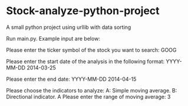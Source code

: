 # Stock-analyze-python-project
A small python project using urllib with data sorting

Run main.py. 
Example input are below:

Please enter the ticker symbol of the stock you want to search: GOOG

Please enter the start date of the analysis in the following format:
YYYY-MM-DD
2014-03-25

Please enter the end date:
YYYY-MM-DD
2014-04-15

Please choose the indicators to analyze:
A: Simple moving average.
B: Directional indicator.
A
Please enter the range of moving average: 3
